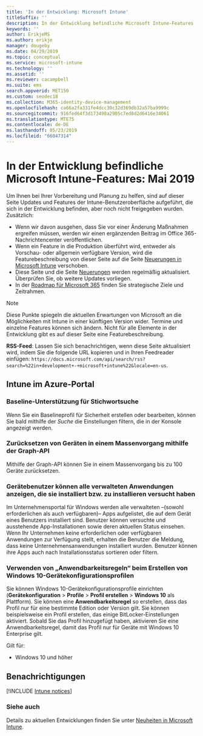 ```yaml
---
title: 'In der Entwicklung: Microsoft Intune'
titleSuffix: ''
description: In der Entwicklung befindliche Microsoft Intune-Features
keywords: ''
author: ErikjeMS
ms.author: erikje
manager: dougeby
ms.date: 04/29/2019
ms.topic: conceptual
ms.service: microsoft-intune
ms.technology: ''
ms.assetid: ''
ms.reviewer: cacampbell
ms.suite: ems
search.appverid: MET150
ms.custom: seodec18
ms.collection: M365-identity-device-management
ms.openlocfilehash: ca66a2fa331fe4dcc30c32d369db32a57ba9999c
ms.sourcegitcommit: 916fed64f3d173498a2905c7ed8d2d6416e34061
ms.translationtype: MTE75
ms.contentlocale: de-DE
ms.lasthandoff: 05/23/2019
ms.locfileid: "66047314"
---
```

# <a name="in-development-for-microsoft-intune---may-2019"></a>In der Entwicklung befindliche Microsoft Intune-Features: Mai 2019

Um Ihnen bei Ihrer Vorbereitung und Planung zu helfen, sind auf dieser Seite Updates und Features der Intune-Benutzeroberfläche aufgeführt, die sich in der Entwicklung befinden, aber noch nicht freigegeben wurden. Zusätzlich:

- Wenn wir davon ausgehen, dass Sie vor einer Änderung Maßnahmen ergreifen müssen, werden wir einen ergänzenden Beitrag im Office 365-Nachrichtencenter veröffentlichen.
- Wenn ein Feature in die Produktion überführt wird, entweder als Vorschau- oder allgemein verfügbare Version, wird die Featurebeschreibung von dieser Seite auf die Seite [Neuerungen in Microsoft Intune](whats-new.md) verschoben.
- Diese Seite und die Seite [Neuerungen](whats-new.md) werden regelmäßig aktualisiert. Überprüfen Sie, ob weitere Updates vorliegen.
- In der [Roadmap für Microsoft 365](https://www.microsoft.com/microsoft-365/roadmap?rtc=2&filters=EMS) finden Sie strategische Ziele und Zeitrahmen.

> [!Note]
> Diese Punkte spiegeln die aktuellen Erwartungen von Microsoft an die Möglichkeiten mit Intune in einer künftigen Version wider. Termine und einzelne Features können sich ändern. Nicht für alle Elemente in der Entwicklung gibt es auf dieser Seite eine Featurebeschreibung.

**RSS-Feed**: Lassen Sie sich benachrichtigen, wenn diese Seite aktualisiert wird, indem Sie die folgende URL kopieren und in Ihren Feedreader einfügen: `https://docs.microsoft.com/api/search/rss?search=%22in+development+-+microsoft+intune%22&locale=en-us`.

<!--
## What's coming to Intune in the Azure portal 
## What's coming to Intune apps
## Notices
-->
 
## <a name="intune-in-the-azure-portal"></a>Intune im Azure-Portal


<!-- 1905 start-->


### <a name="baseline-support-for-keyword-search-----3082036-----------"></a>Baseline-Unterstützung für Stichwortsuche  <!-- 3082036         -->
Wenn Sie ein Baselineprofil für Sicherheit erstellen oder bearbeiten, können Sie bald mithilfe der *Suche* die Einstellungen filtern, die in der Konsole angezeigt werden.   

### <a name="reset-and-wipe-devices-in-bulk-by-using-the-graph-api----3295288---"></a>Zurücksetzen von Geräten in einem Massenvorgang mithilfe der Graph-API <!-- 3295288 -->
Mithilfe der Graph-API können Sie in einem Massenvorgang bis zu 100 Geräte zurücksetzen.

<!-- 1904 start-->

### <a name="device-users-can-view-all-managed-apps-theyve-installed-or-tried-to-install----2352913---"></a>Gerätebenutzer können alle verwalteten Anwendungen anzeigen, die sie installiert bzw. zu installieren versucht haben <!-- 2352913 -->
Im Unternehmensportal für Windows werden alle verwalteten &ndash;(sowohl erforderlichen als auch verfügbaren)&ndash; Apps aufgelistet, die auf dem Gerät eines Benutzers installiert sind. Benutzer können versuchte und ausstehende App-Installationen sowie deren aktuellen Status einsehen. Wenn Ihr Unternehmen keine erforderlichen oder verfügbaren Anwendungen zur Verfügung stellt, erhalten die Benutzer die Meldung, dass keine Unternehmensanwendungen installiert wurden. Benutzer können ihre Apps auch nach Installationsstatus sortieren oder filtern.

### <a name="use-applicability-rules-when-creating-windows-10-device-configuration-profiles----2549910---"></a>Verwenden von „Anwendbarkeitsregeln“ beim Erstellen von Windows 10-Gerätekonfigurationsprofilen <!-- 2549910 -->
Sie können Windows 10-Gerätekonfigurationsprofile einrichten (**Gerätekonfiguration** > **Profile** > **Profil erstellen** > **Windows 10** als Plattform). Sie können eine **Anwendbarkeitsregel** so erstellen, dass das Profil nur für eine bestimmte Edition oder Version gilt. Sie können beispielsweise ein Profil erstellen, das einige BitLocker-Einstellungen aktiviert. Sobald Sie das Profil hinzugefügt haben, aktivieren Sie eine Anwendbarkeitsregel, damit das Profil nur für Geräte mit Windows 10 Enterprise gilt.

Gilt für: 
- Windows 10 und höher



## <a name="notices"></a>Benachrichtigungen

[!INCLUDE [Intune notices](./includes/intune-notices.md)]

### <a name="see-also"></a>Siehe auch
Details zu aktuellen Entwicklungen finden Sie unter [Neuheiten in Microsoft Intune](whats-new.md).


